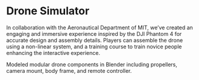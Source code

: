 # Drone Simulator
In collaboration with the Aeronautical Department of MIT, we’ve created an engaging and immersive experience inspired by the
DJI Phantom 4 for accurate design and assembly details. 
Players can assemble the drone using a non-linear system, and a training course to train novice people enhancing the interactive
 experience. 

Modeled modular drone components in Blender including propellers, camera mount, body frame, and remote controller.
